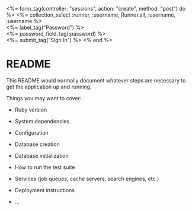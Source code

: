 
<%= form_tag(controller: "sessions", action: "create", method: "post") do %>
  <%= collection_select :runner, :username, Runner.all, :username, :username %>
  <br />
  <%= label_tag("Password") %>
  <br />
  <%= password_field_tag(:password) %>
  <br />
  <%= submit_tag("Sign In") %>
<% end %>



# README

This README would normally document whatever steps are necessary to get the
application up and running.

Things you may want to cover:

* Ruby version

* System dependencies

* Configuration

* Database creation

* Database initialization

* How to run the test suite

* Services (job queues, cache servers, search engines, etc.)

* Deployment instructions

* ...

